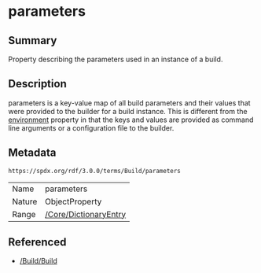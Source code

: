 <!-- Automatically generated by spec-parser v2.1.0 on 2024-06-17T10:36:57.838737+00:00 -->
<!-- SPDX-License-Identifier: Community-Spec-1.0 -->

# parameters

## Summary

Property describing the parameters used in an instance of a build.


## Description

parameters is a key-value map of all build parameters and their values that
were provided to the builder for a build instance. This is different from the
[environment](environment.md) property in that the keys and values are provided
as command line arguments or a configuration file to the builder.


## Metadata

`https://spdx.org/rdf/3.0.0/terms/Build/parameters`


| | |
|---|---|
| Name | parameters |
| Nature | ObjectProperty |
| Range | [/Core/DictionaryEntry](../../Core/Classes/DictionaryEntry.md) |




## Referenced

- [/Build/Build](../../Build/Classes/Build.md)

